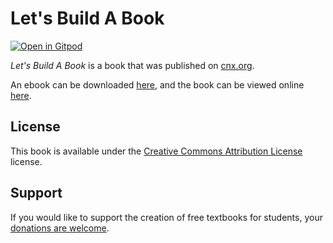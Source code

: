 # Let's Build A Book

[![Open in Gitpod](https://gitpod.io/button/open-in-gitpod.svg)](https://gitpod.io/from-referrer/)

_Let's Build A Book_ is a book that was published on [cnx.org](https://cnx.org/).

An ebook can be downloaded [here](https://github.com/cnx-user-books/cnxbook-let-s-build-a-book/releases/latest), and the book can be viewed online [here](https://github.com/cnx-user-books/cnxbook-let-s-build-a-book/releases/latest).

## License
This book is available under the [Creative Commons Attribution License](./LICENSE) license.

## Support
If you would like to support the creation of free textbooks for students, your [donations are welcome](https://riceconnect.rice.edu/donation/support-openstax-banner).
